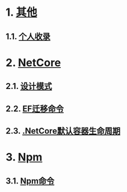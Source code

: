
# 1. [其他](其他#)

## 1.1. [个人收录](其他/个人收录.md)
# 2. [NetCore](netcore#)

## 2.1. [设计模式](netcore/设计模式.md)

## 2.2. [EF迁移命令](netcore/ef迁移命令.md)

## 2.3. [.NetCore默认容器生命周期](netcore/.netCore注入服务生命周期.md)

# 3. [Npm](npm#)

## 3.1. [Npm命令](npm/npm命令.md)

